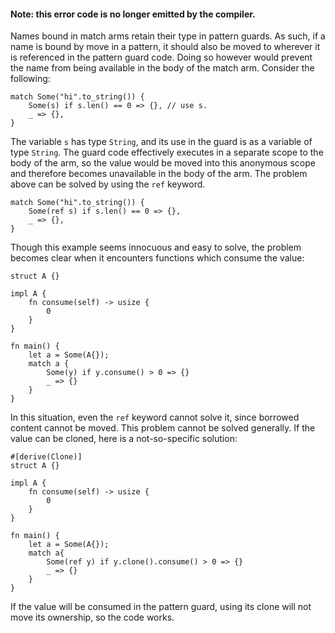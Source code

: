 #### Note: this error code is no longer emitted by the compiler.

Names bound in match arms retain their type in pattern guards. As such, if a
name is bound by move in a pattern, it should also be moved to wherever it is
referenced in the pattern guard code. Doing so however would prevent the name
from being available in the body of the match arm. Consider the following:

```
match Some("hi".to_string()) {
    Some(s) if s.len() == 0 => {}, // use s.
    _ => {},
}
```

The variable `s` has type `String`, and its use in the guard is as a variable of
type `String`. The guard code effectively executes in a separate scope to the
body of the arm, so the value would be moved into this anonymous scope and
therefore becomes unavailable in the body of the arm.
The problem above can be solved by using the `ref` keyword.

```
match Some("hi".to_string()) {
    Some(ref s) if s.len() == 0 => {},
    _ => {},
}
```

Though this example seems innocuous and easy to solve, the problem becomes clear
when it encounters functions which consume the value:

```compile_fail,E0507
struct A {}

impl A {
    fn consume(self) -> usize {
        0
    }
}

fn main() {
    let a = Some(A{});
    match a {
        Some(y) if y.consume() > 0 => {}
        _ => {}
    }
}
```

In this situation, even the `ref` keyword cannot solve it, since borrowed
content cannot be moved. This problem cannot be solved generally. If the value
can be cloned, here is a not-so-specific solution:

```
#[derive(Clone)]
struct A {}

impl A {
    fn consume(self) -> usize {
        0
    }
}

fn main() {
    let a = Some(A{});
    match a{
        Some(ref y) if y.clone().consume() > 0 => {}
        _ => {}
    }
}
```

If the value will be consumed in the pattern guard, using its clone will not
move its ownership, so the code works.

